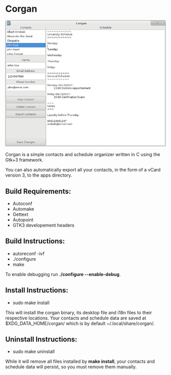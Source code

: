# Corgan

![alt text](data/corgan.png "Corgan")

Corgan is a simple contacts and schedule organizer written in C
using the Gtk+3 framework.

You can also automatically export all your contacts, in the
form of a vCard version 3, to the apps directory.

## Build Requirements:
- Autoconf
- Automake
- Gettext
- Autopoint
- GTK3 developement headers

## Build Instructions:
- autoreconf -ivf
- ./configure
- make

To enable debugging run **./configure --enable-debug**.

## Install Instructions:
- sudo make install

This will install the corgan binary, its desktop file and i18n
files to their respective locations. Your contacts and schedule
data are saved at $XDG\_DATA\_HOME/corgan/ which 
is by default ~/.local/share/corgan/.

## Uninstall Instructions:
- sudo make uninstall

While it will remove all files installed by **make install**, your
contacts and schedule data will persist, so you must remove them
manually.

